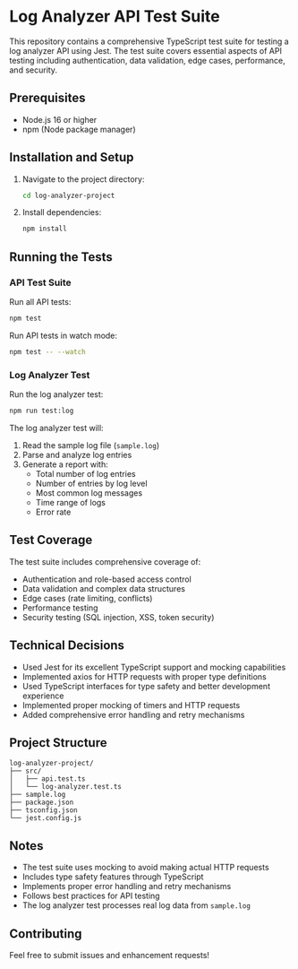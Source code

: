 # Log Analyzer API Test Suite

This repository contains a comprehensive TypeScript test suite for testing a log analyzer API using Jest. The test suite covers essential aspects of API testing including authentication, data validation, edge cases, performance, and security.

## Prerequisites

- Node.js 16 or higher
- npm (Node package manager)

## Installation and Setup

1. Navigate to the project directory:

   ```bash
   cd log-analyzer-project
   ```

2. Install dependencies:
   ```bash
   npm install
   ```

## Running the Tests

### API Test Suite

Run all API tests:

```bash
npm test
```

Run API tests in watch mode:

```bash
npm test -- --watch
```

### Log Analyzer Test

Run the log analyzer test:

```bash
npm run test:log
```

The log analyzer test will:

1. Read the sample log file (`sample.log`)
2. Parse and analyze log entries
3. Generate a report with:
   - Total number of log entries
   - Number of entries by log level
   - Most common log messages
   - Time range of logs
   - Error rate

## Test Coverage

The test suite includes comprehensive coverage of:

- Authentication and role-based access control
- Data validation and complex data structures
- Edge cases (rate limiting, conflicts)
- Performance testing
- Security testing (SQL injection, XSS, token security)

## Technical Decisions

- Used Jest for its excellent TypeScript support and mocking capabilities
- Implemented axios for HTTP requests with proper type definitions
- Used TypeScript interfaces for type safety and better development experience
- Implemented proper mocking of timers and HTTP requests
- Added comprehensive error handling and retry mechanisms

## Project Structure

```
log-analyzer-project/
├── src/
│   ├── api.test.ts
│   └── log-analyzer.test.ts
├── sample.log
├── package.json
├── tsconfig.json
└── jest.config.js
```

## Notes

- The test suite uses mocking to avoid making actual HTTP requests
- Includes type safety features through TypeScript
- Implements proper error handling and retry mechanisms
- Follows best practices for API testing
- The log analyzer test processes real log data from `sample.log`

## Contributing

Feel free to submit issues and enhancement requests!

